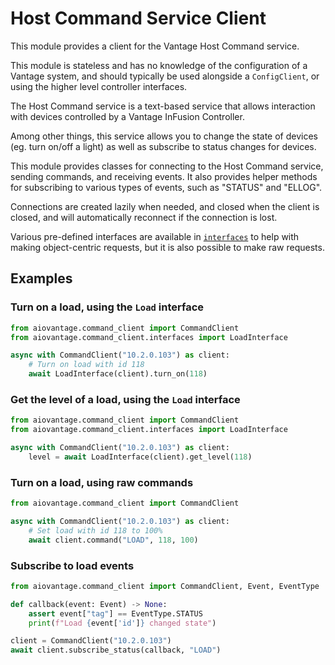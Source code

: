 # Host Command Service Client

This module provides a client for the Vantage Host Command service.

This module is stateless and has no knowledge of the configuration of a Vantage system,
and should typically be used alongside a `ConfigClient`, or using the higher level
controller interfaces.

The Host Command service is a text-based service that allows interaction with devices
controlled by a Vantage InFusion Controller.

Among other things, this service allows you to change the state of devices
(eg. turn on/off a light) as well as subscribe to status changes for devices.

This module provides classes for connecting to the Host Command service, sending
commands, and receiving events. It also provides helper methods for subscribing to
various types of events, such as "STATUS" and "ELLOG".

Connections are created lazily when needed, and closed when the client is closed,
and will automatically reconnect if the connection is lost.

Various pre-defined interfaces are available in [`interfaces`](interfaces) to help with
making object-centric requests, but it is also possible to make raw requests.


## Examples

### Turn on a load, using the `Load` interface

```python
from aiovantage.command_client import CommandClient
from aiovantage.command_client.interfaces import LoadInterface

async with CommandClient("10.2.0.103") as client:
    # Turn on load with id 118
    await LoadInterface(client).turn_on(118)
```

### Get the level of a load, using the `Load` interface

```python
from aiovantage.command_client import CommandClient
from aiovantage.command_client.interfaces import LoadInterface

async with CommandClient("10.2.0.103") as client:
    level = await LoadInterface(client).get_level(118)
```


### Turn on a load, using raw commands

```python
from aiovantage.command_client import CommandClient

async with CommandClient("10.2.0.103") as client:
    # Set load with id 118 to 100%
    await client.command("LOAD", 118, 100)
```


### Subscribe to load events

```python
from aiovantage.command_client import CommandClient, Event, EventType

def callback(event: Event) -> None:
    assert event["tag"] == EventType.STATUS
    print(f"Load {event['id']} changed state")

client = CommandClient("10.2.0.103")
await client.subscribe_status(callback, "LOAD")
```